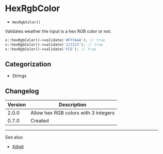 # HexRgbColor

- `HexRgbColor()`

Validates weather the input is a hex RGB color or not.

```php
v::hexRgbColor()->validate('#FFFAAA'); // true
v::hexRgbColor()->validate('123123'); // true
v::hexRgbColor()->validate('FCD'); // true
```

## Categorization

- Strings

## Changelog

Version | Description
--------|-------------
  2.0.0 | Allow hex RGB colors with 3 integers
  0.7.0 | Created

***
See also:

- [Xdigit](Xdigit.md)
